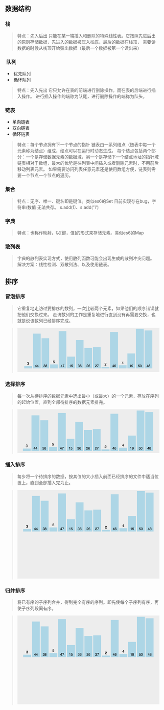 ## 数据结构

### 栈

> 特点：先入后出
> 只能在某一端插入和删除的特殊线性表。它按照先进后出的原则存储数据，先进入的数据被压入栈底，最后的数据在栈顶，
> 需要读数据的时候从栈顶开始弹出数据（最后一个数据被第一个读出来）


###  队列
-  优先队列
-  循环队列

> 特点：先入先出
> 它只允许在表的前端进行删除操作，而在表的后端进行插入操作。
> 进行插入操作的端称为队尾，进行删除操作的端称为队头。

### 链表
- 单向链表
- 双向链表
- 循环链表

> 特点：每个节点拥有下一个节点的指针
> 链表由一系列结点（链表中每一个元素称为结点）组成，结点可以在运行时动态生成。
> 每个结点包括两个部分：一个是存储数据元素的数据域，另一个是存储下一个结点地址的指针域
> 链表相对于数组，最大的优势是往列表中间插入或者删除元素时，不用前后移动列表元素。
> 如果需要访问列表任意元素还是使用数组方便，链表则需要一个节点一个节点的遍历。

### 集合

> 特点：无序、唯一、键名即是键值。类似es6的Set
> 目前实现存在bug，字符串/数值 无法共存。 s.add(1)、s.add('1')

### 字典

> 特点：也称作映射，以[键，值]的形式来存储元素。类似es6的Map

### 散列表

> 字典的散列表实现方式，使用散列函数可能会出现生成的散列冲突问题。
> 解决方案：线性检测、双散列法、以及使用链表。 


## 排序

### 冒泡排序

> 它重复地走访过要排序的数列，一次比较两个元素，如果他们的顺序错误就把他们交换过来。 
> 走访数列的工作是重复地进行直到没有再需要交换，也就是说该数列已经排序完成。 


> ![Aaron Swartz](./static/images/bubbleSort.gif)

### 选择排序

> 每一次从待排序的数据元素中选出最小（或最大）的一个元素，存放在序列的起始位置，直到全部待排序的数据元素排完。

> ![Aaron Swartz](./static/images/selectionSort.gif)

### 插入排序

> 每步将一个待排序的数据，按其值的大小插入前面已经排序的文件中适当位置上，直到全部插入完为止。

> ![Aaron Swartz](./static/images/insertionSort.gif)

### 归并排序

> 将已有序的子序列合并，得到完全有序的序列。即先使每个子序列有序，再使子序列段间有序。

> ![Aaron Swartz](./static/images/mergeSort.gif)